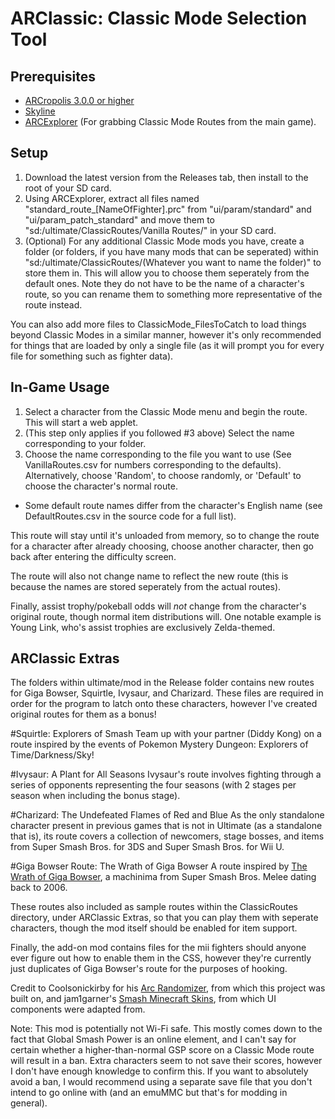 # ARClassic: Classic Mode Selection Tool
## Prerequisites
- [ARCropolis 3.0.0 or higher](https://github.com/Raytwo/ARCropolis/releases/latest)
- [Skyline](https://github.com/skyline-dev/skyline/releases/tag/beta)
- [ARCExplorer](https://github.com/ScanMountGoat/ArcExplorer) (For grabbing Classic Mode Routes from the main game).


## Setup
1. Download the latest version from the Releases tab, then install to the root of your SD card.
2. Using ARCExplorer, extract all files named "standard_route_[NameOfFighter].prc" from "ui/param/standard" and "ui/param_patch_standard" and move them to "sd:/ultimate/ClassicRoutes/Vanilla Routes/" in your SD card.
3. (Optional) For any additional Classic Mode mods you have, create a folder (or folders, if you have many mods that can be seperated) within "sd:/ultimate/ClassicRoutes/(Whatever you want to name the folder)" to store them in. This will allow you to choose them seperately from the default ones. Note they do not have to be the name of a character's route, so you can rename them to something more representative of the route instead.

You can also add more files to ClassicMode_FilesToCatch to load things beyond Classic Modes in a similar manner, however it's only recommended for things that are loaded by only a single file (as it will prompt you for every file for something such as fighter data).

## In-Game Usage
1. Select a character from the Classic Mode menu and begin the route. This will start a web applet.
2. (This step only applies if you followed #3 above) Select the name corresponding to your folder.
3. Choose the name corresponding to the file you want to use (See VanillaRoutes.csv for numbers corresponding to the defaults). Alternatively, choose 'Random', to choose randomly, or 'Default' to choose the character's normal route.
- Some default route names differ from the character's English name (see DefaultRoutes.csv in the source code for a full list).

This route will stay until it's unloaded from memory, so to change the route for a character after already choosing, choose another character, then go back after entering the difficulty screen.

The route will also not change name to reflect the new route (this is because the names are stored seperately from the actual routes).

Finally, assist trophy/pokeball odds will *not* change from the character's original route, though normal item distributions will. One notable example is Young Link, who's assist trophies are exclusively Zelda-themed.

## ARClassic Extras
The folders within ultimate/mod in the Release folder contains new routes for Giga Bowser, Squirtle, Ivysaur, and Charizard. These files are required in order for the program to latch onto these characters, however I've created original routes for them as a bonus!

#Squirtle: Explorers of Smash
Team up with your partner (Diddy Kong) on a route inspired by the events of Pokemon Mystery Dungeon: Explorers of Time/Darkness/Sky!

#Ivysaur: A Plant for All Seasons
Ivysaur's route involves fighting through a series of opponents representing the four seasons (with 2 stages per season when including the bonus stage).

#Charizard: The Undefeated Flames of Red and Blue
As the only standalone character present in previous games that is not in Ultimate (as a standalone that is), its route covers a collection of newcomers, stage bosses, and items from Super Smash Bros. for 3DS and Super Smash Bros. for Wii U.

#Giga Bowser Route: The Wrath of Giga Bowser
A route inspired by [The Wrath of Giga Bowser](https://www.youtube.com/watch?v=L1nGBIGKnuU), a machinima from Super Smash Bros. Melee dating back to 2006.

These routes also included as sample routes within the ClassicRoutes directory, under ARClassic Extras, so that you can play them with seperate characters, though the mod itself should be enabled for item support.

Finally, the add-on mod contains files for the mii fighters should anyone ever figure out how to enable them in the CSS, however they're currently just duplicates of Giga Bowser's route for the purposes of hooking.

Credit to Coolsonickirby for his [Arc Randomizer](https://github.com/Coolsonickirby/arc-randomizer), from which this project was built on, and jam1garner's [Smash Minecraft Skins](https://github.com/jam1garner/smash-minecraft-skins), from which UI components were adapted from.

Note: This mod is potentially not Wi-Fi safe. This mostly comes down to the fact that Global Smash Power is an online element, and I can't say for certain whether a higher-than-normal GSP score on a Classic Mode route will result in a ban. Extra characters seem to not save their scores, however I don't have enough knowledge to confirm this. If you want to absolutely avoid a ban, I would recommend using a separate save file that you don't intend to go online with (and an emuMMC but that's for modding in general).